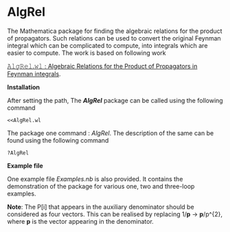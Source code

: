 # AlgRel
The Mathematica package for finding the algebraic relations for the product of propagators. Such relations can be used to convert the original Feynman integral which can be complicated to compute, into integrals which are easier to compute. The work is based on following work

[𝙰𝚕𝚐𝚁𝚎𝚕.𝚠𝚕 : Algebraic Relations for the Product of Propagators in Feynman integrals](https://arxiv.org/abs/2307.04852).

**Installation**

After setting the path, The ***AlgRel*** package can be called using the following command
```
<<AlgRel.wl
```
The package one command : *AlgRel*. The description of the same can be found using the following command
```
?AlgRel
```

**Example file**

One example file *Examples.nb* is also provided. It contains the demonstration of the package for various one, two and three-loop examples. 

**Note**: The P[i] that appears in the auxiliary denominator should be considered as four vectors. This can be realised by replacing 1/**p** -> **p**/p^{2}, where **p** is the vector appearing in the denominator.
